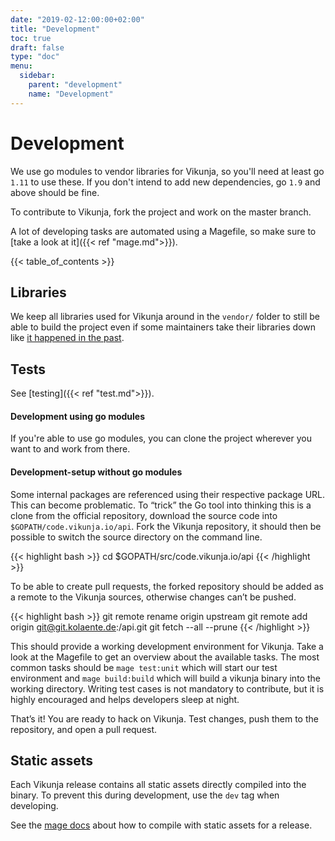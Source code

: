 ```yaml
---
date: "2019-02-12:00:00+02:00"
title: "Development"
toc: true
draft: false
type: "doc"
menu:
  sidebar:
    parent: "development"
    name: "Development"
---
```


# Development

We use go modules to vendor libraries for Vikunja, so you'll need at least go `1.11` to use these.
If you don't intend to add new dependencies, go `1.9` and above should be fine.

To contribute to Vikunja, fork the project and work on the master branch.

A lot of developing tasks are automated using a Magefile, so make sure to [take a look at it]({{< ref "mage.md">}}).

{{< table_of_contents >}}

## Libraries

We keep all libraries used for Vikunja around in the `vendor/` folder to still be able to build the project even if
some maintainers take their libraries down like [it happened in the past](https://github.com/jteeuwen/go-bindata/issues/5).

## Tests

See [testing]({{< ref "test.md">}}).

#### Development using go modules

If you're able to use go modules, you can clone the project wherever you want to and work from there.

#### Development-setup without go modules

Some internal packages are referenced using their respective package URL. This can become problematic. 
To “trick” the Go tool into thinking this is a clone from the official repository, download the source code 
into `$GOPATH/code.vikunja.io/api`. Fork the Vikunja repository, it should then be possible to switch the source directory on the command line.

{{< highlight bash >}}
cd $GOPATH/src/code.vikunja.io/api
{{< /highlight >}}

To be able to create pull requests, the forked repository should be added as a remote to the Vikunja sources, otherwise changes can’t be pushed.

{{< highlight bash >}}
git remote rename origin upstream
git remote add origin git@git.kolaente.de:<USERNAME>/api.git
git fetch --all --prune
{{< /highlight >}}

This should provide a working development environment for Vikunja. Take a look at the Magefile to get an overview about 
the available tasks. The most common tasks should be `mage test:unit` which will start our test environment and `mage build:build` 
which will build a vikunja binary into the working directory. Writing test cases is not mandatory to contribute, but it 
is highly encouraged and helps developers sleep at night.

That’s it! You are ready to hack on Vikunja. Test changes, push them to the repository, and open a pull request.

## Static assets

Each Vikunja release contains all static assets directly compiled into the binary.
To prevent this during development, use the `dev` tag when developing.

See the [mage docs](mage.md#statically-compile-all-templates-into-the-binary) about how to compile with static assets for a release.
